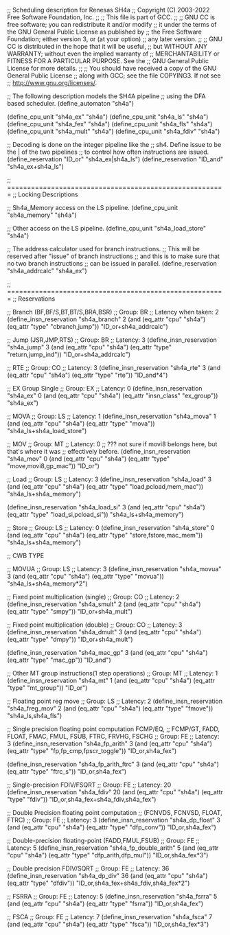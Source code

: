 ;; Scheduling description for Renesas SH4a
;; Copyright (C) 2003-2022 Free Software Foundation, Inc.
;;
;; This file is part of GCC.
;;
;; GNU CC is free software; you can redistribute it and/or modify
;; it under the terms of the GNU General Public License as published by
;; the Free Software Foundation; either version 3, or (at your option)
;; any later version.
;;
;; GNU CC is distributed in the hope that it will be useful,
;; but WITHOUT ANY WARRANTY; without even the implied warranty of
;; MERCHANTABILITY or FITNESS FOR A PARTICULAR PURPOSE.  See the
;; GNU General Public License for more details.
;;
;; You should have received a copy of the GNU General Public License
;; along with GCC; see the file COPYING3.  If not see
;; <http://www.gnu.org/licenses/>.

;; The following description models the SH4A pipeline
;; using the DFA based scheduler.
(define_automaton "sh4a")

(define_cpu_unit "sh4a_ex"   "sh4a")
(define_cpu_unit "sh4a_ls"   "sh4a")
(define_cpu_unit "sh4a_fex"  "sh4a")
(define_cpu_unit "sh4a_fls"  "sh4a")
(define_cpu_unit "sh4a_mult" "sh4a")
(define_cpu_unit "sh4a_fdiv" "sh4a")

;; Decoding is done on the integer pipeline like the
;; sh4. Define issue to be the | of the two pipelines
;; to control how often instructions are issued.
(define_reservation "ID_or" "sh4a_ex|sh4a_ls")
(define_reservation "ID_and" "sh4a_ex+sh4a_ls")

;; =======================================================
;; Locking Descriptions

;; Sh4a_Memory access on the LS pipeline.
(define_cpu_unit "sh4a_memory" "sh4a")

;; Other access on the LS pipeline.
(define_cpu_unit "sh4a_load_store" "sh4a")

;;  The address calculator used for branch instructions.
;; This will be reserved after "issue" of branch instructions
;; and this is to make sure that no two branch instructions
;; can be issued in parallel.
(define_reservation "sh4a_addrcalc" "sh4a_ex")

;; =======================================================
;; Reservations

;; Branch (BF,BF/S,BT,BT/S,BRA,BSR)
;; Group: BR
;; Latency when taken: 2
(define_insn_reservation "sh4a_branch" 2
  (and (eq_attr "cpu" "sh4a")
       (eq_attr "type" "cbranch,jump"))
  "ID_or+sh4a_addrcalc")

;; Jump (JSR,JMP,RTS)
;; Group: BR
;; Latency: 3
(define_insn_reservation "sh4a_jump" 3
  (and (eq_attr "cpu" "sh4a")
       (eq_attr "type" "return,jump_ind"))
  "ID_or+sh4a_addrcalc")

;; RTE
;; Group: CO
;; Latency: 3
(define_insn_reservation "sh4a_rte" 3
  (and (eq_attr "cpu" "sh4a")
       (eq_attr "type" "rte"))
  "ID_and*4")

;; EX Group Single
;; Group: EX
;; Latency: 0
(define_insn_reservation "sh4a_ex" 0
  (and (eq_attr "cpu" "sh4a")
       (eq_attr "insn_class" "ex_group"))
  "sh4a_ex")

;; MOVA
;; Group: LS
;; Latency: 1
(define_insn_reservation "sh4a_mova" 1
  (and (eq_attr "cpu" "sh4a")
       (eq_attr "type" "mova"))
  "sh4a_ls+sh4a_load_store")

;; MOV
;; Group: MT
;; Latency: 0
;; ??? not sure if movi8 belongs here, but that's where it was
;; effectively before.
(define_insn_reservation "sh4a_mov" 0
  (and (eq_attr "cpu" "sh4a")
       (eq_attr "type" "move,movi8,gp_mac"))
  "ID_or")

;; Load
;; Group: LS
;; Latency: 3
(define_insn_reservation "sh4a_load" 3
  (and (eq_attr "cpu" "sh4a")
       (eq_attr "type" "load,pcload,mem_mac"))
  "sh4a_ls+sh4a_memory")

(define_insn_reservation "sh4a_load_si" 3
  (and (eq_attr "cpu" "sh4a")
       (eq_attr "type" "load_si,pcload_si"))
  "sh4a_ls+sh4a_memory")

;; Store
;; Group: LS
;; Latency: 0
(define_insn_reservation "sh4a_store" 0
  (and (eq_attr "cpu" "sh4a")
       (eq_attr "type" "store,fstore,mac_mem"))
  "sh4a_ls+sh4a_memory")

;; CWB TYPE

;; MOVUA
;; Group: LS
;; Latency: 3
(define_insn_reservation "sh4a_movua" 3
  (and (eq_attr "cpu" "sh4a")
       (eq_attr "type" "movua"))
  "sh4a_ls+sh4a_memory*2")

;; Fixed point multiplication (single)
;; Group: CO
;; Latency: 2
(define_insn_reservation "sh4a_smult" 2
  (and (eq_attr "cpu" "sh4a")
       (eq_attr "type" "smpy"))
  "ID_or+sh4a_mult")

;; Fixed point multiplication (double)
;; Group: CO
;; Latency: 3
(define_insn_reservation "sh4a_dmult" 3
  (and (eq_attr "cpu" "sh4a")
       (eq_attr "type" "dmpy"))
  "ID_or+sh4a_mult")

(define_insn_reservation "sh4a_mac_gp" 3
  (and (eq_attr "cpu" "sh4a")
       (eq_attr "type" "mac_gp"))
  "ID_and")

;; Other MT  group instructions(1 step operations)
;; Group:	MT
;; Latency: 	1
(define_insn_reservation "sh4a_mt" 1
  (and (eq_attr "cpu" "sh4a")
       (eq_attr "type" "mt_group"))
  "ID_or")

;; Floating point reg move
;; Group: LS
;; Latency: 2
(define_insn_reservation "sh4a_freg_mov" 2
  (and (eq_attr "cpu" "sh4a")
       (eq_attr "type" "fmove"))
  "sh4a_ls,sh4a_fls")

;; Single precision floating point computation FCMP/EQ,
;; FCMP/GT, FADD, FLOAT, FMAC, FMUL, FSUB, FTRC, FRVHG, FSCHG
;; Group:	FE
;; Latency: 	3
(define_insn_reservation "sh4a_fp_arith"  3
  (and (eq_attr "cpu" "sh4a")
       (eq_attr "type" "fp,fp_cmp,fpscr_toggle"))
  "ID_or,sh4a_fex")

(define_insn_reservation "sh4a_fp_arith_ftrc"  3
  (and (eq_attr "cpu" "sh4a")
       (eq_attr "type" "ftrc_s"))
  "ID_or,sh4a_fex")

;; Single-precision FDIV/FSQRT
;; Group: FE
;; Latency: 20
(define_insn_reservation "sh4a_fdiv" 20
  (and (eq_attr "cpu" "sh4a")
       (eq_attr "type" "fdiv"))
  "ID_or,sh4a_fex+sh4a_fdiv,sh4a_fex")

;; Double Precision floating point computation
;; (FCNVDS, FCNVSD, FLOAT, FTRC)
;; Group:	FE
;; Latency: 	3
(define_insn_reservation "sh4a_dp_float" 3
  (and (eq_attr "cpu" "sh4a")
       (eq_attr "type" "dfp_conv"))
  "ID_or,sh4a_fex")

;; Double-precision floating-point (FADD,FMUL,FSUB)
;; Group:	FE
;; Latency: 	5
(define_insn_reservation "sh4a_fp_double_arith" 5
  (and (eq_attr "cpu" "sh4a")
       (eq_attr "type" "dfp_arith,dfp_mul"))
  "ID_or,sh4a_fex*3")

;; Double precision FDIV/SQRT
;; Group:	FE
;; Latency: 	36
(define_insn_reservation "sh4a_dp_div" 36
  (and (eq_attr "cpu" "sh4a")
       (eq_attr "type" "dfdiv"))
  "ID_or,sh4a_fex+sh4a_fdiv,sh4a_fex*2")

;; FSRRA
;; Group: FE
;; Latency: 5
(define_insn_reservation "sh4a_fsrra" 5
  (and (eq_attr "cpu" "sh4a")
       (eq_attr "type" "fsrra"))
  "ID_or,sh4a_fex")

;; FSCA
;; Group: FE
;; Latency: 7
(define_insn_reservation "sh4a_fsca" 7
  (and (eq_attr "cpu" "sh4a")
       (eq_attr "type" "fsca"))
  "ID_or,sh4a_fex*3")
